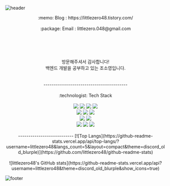 ![header](https://capsule-render.vercel.app/api?type=waving&color=0:6671ff,100:9695d0&height=300&text=Welcome&fontSize=70&fontColor=ffffff&desc=to%20littlezero48's%20Github&descAlign=70)

<!--
**littlezero48/littlezero48** is a ✨ _special_ ✨ repository because its `README.md` (this file) appears on your GitHub profile.

Here are some ideas to get you started:

- 🔭 I’m currently working on ...Cancel changes
- 🌱 I’m currently learning ... SpringBoot, Redis, MySQL,  
- 👯 I’m looking to collaborate on ...
- 🤔 I’m looking for help with ...
- 💬 Ask me about ...
- 📫 How to reach me: ...
- 😄 Pronouns: ...
- ⚡ Fun fact: ...
-->
<div align=center> 
:memo: Blog : https://littlezero48.tistory.com/ </br>
</br>
:package: Email : littlezero.048@gmail.com </br>
</br>
</br>
</br>
</br>
</br>
방문해주셔서 감사합니다! </br>
백엔드 개발을 공부하고 있는 조소영입니다. </br>
</br>
</br>
-----------------------------------------
</br>
</br>
:technologist: Tech Stack
</br>
</br>
    <img src="https://img.shields.io/badge/java-007396?style=for-the-badge&logo=java&logoColor=white">
    <img src="https://img.shields.io/badge/spring-6DB33F?style=for-the-badge&logo=spring&logoColor=white">
    <img src="https://img.shields.io/badge/springboot-6DB33F?style=for-the-badge&logo=springboot&logoColor=white">
    <img src="https://img.shields.io/badge/spring security-6DB33F?style=for-the-badge&logo=springsecurity&logoColor=white">
</br>
    <img src="https://img.shields.io/badge/mysql-4479A1?style=for-the-badge&logo=mysql&logoColor=white">
    <img src="https://img.shields.io/badge/redis-DC382D?style=for-the-badge&logo=redis&logoColor=white">
    <img src="https://img.shields.io/badge/webrtc-333333?style=for-the-badge&logo=webrtc&logoColor=white">
</br>
    <img src="https://img.shields.io/badge/github-181717?style=for-the-badge&logo=github&logoColor=white">
    <img src="https://img.shields.io/badge/git-F05032?style=for-the-badge&logo=git&logoColor=white">
</br>
    <img src="https://img.shields.io/badge/amazon ec2-FF9900?style=for-the-badge&logo=amazonec2&logoColor=white">
    <img src="https://img.shields.io/badge/amazon rds-527FFF?style=for-the-badge&logo=amazonrds&logoColor=white"> 
    <img src="https://img.shields.io/badge/amazon aws-232F3E?style=for-the-badge&logo=amazonaws&logoColor=white"> 
</br>
</br>
--------------------------- 
[![Top Langs](https://github-readme-stats.vercel.app/api/top-langs/?username=littlezero48&langs_count=5&layout=compact&theme=discord_old_blurple)](https://github.com/littlezero48/github-readme-stats)</br></br>
![littlezero48's GitHub stats](https://github-readme-stats.vercel.app/api?username=littlezero48&theme=discord_old_blurple&show_icons=true)
</div>

![footer](https://capsule-render.vercel.app/api?section=footer&type=waving&color=0:6671ff,100:9695d0&height=150)
